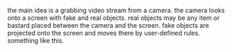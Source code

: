 the main idea is a grabbing video stream from a camera.
the camera looks onto a screen with fake and real objects.
real objects may be any item or bastard placed between the camera and the screen.
fake objects are projected onto the screen and moves there by user-defined rules.
something like this.
